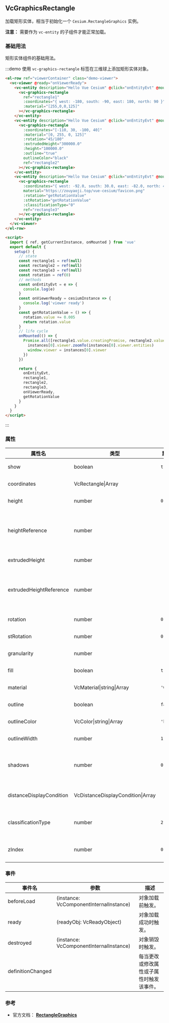 ## VcGraphicsRectangle

加载矩形实体，相当于初始化一个 `Cesium.RectangleGraphics` 实例。

**注意：** 需要作为 `vc-entity` 的子组件才能正常加载。

### 基础用法

矩形实体组件的基础用法。

:::demo 使用 `vc-graphics-rectangle` 标签在三维球上添加矩形实体对象。

```html
<el-row ref="viewerContainer" class="demo-viewer">
  <vc-viewer @ready="onViewerReady">
    <vc-entity description="Hello Vue Cesium" @click="onEntityEvt" @mouseover="onEntityEvt" @mouseout="onEntityEvt">
      <vc-graphics-rectangle
        ref="rectangle1"
        :coordinates="{ west: -180, south: -90, east: 180, north: 90 }"
        :material="[255,0,0,125]"
      ></vc-graphics-rectangle>
    </vc-entity>
    <vc-entity description="Hello Vue Cesium" @click="onEntityEvt" @mouseover="onEntityEvt" @mouseout="onEntityEvt">
      <vc-graphics-rectangle
        :coordinates="[-110, 30, -100, 40]"
        :material="[0, 255, 0, 125]"
        :rotation="45/180"
        :extrudedHeight="300000.0"
        :height="100000.0"
        :outline="true"
        outlineColor="black"
        ref="rectangle2"
      ></vc-graphics-rectangle>
    </vc-entity>
    <vc-entity description="Hello Vue Cesium" @click="onEntityEvt" @mouseover="onEntityEvt" @mouseout="onEntityEvt">
      <vc-graphics-rectangle
        :coordinates="{ west: -92.0, south: 30.0, east: -82.0, north: 40.0 }"
        material="https://zouyaoji.top/vue-cesium/favicon.png"
        :rotation="getRotationValue"
        :stRotation="getRotationValue"
        :classificationType="0"
        ref="rectangle3"
      ></vc-graphics-rectangle>
    </vc-entity>
  </vc-viewer>
</el-row>

<script>
  import { ref, getCurrentInstance, onMounted } from 'vue'
  export default {
    setup() {
      // state
      const rectangle1 = ref(null)
      const rectangle2 = ref(null)
      const rectangle3 = ref(null)
      const rotation = ref(0)
      // methods
      const onEntityEvt = e => {
        console.log(e)
      }
      const onViewerReady = cesiumInstance => {
        console.log('viewer ready')
      }
      const getRotationValue = () => {
        rotation.value += 0.005
        return rotation.value
      }
      // life cycle
      onMounted(() => {
        Promise.all([rectangle1.value.creatingPromise, rectangle2.value.creatingPromise, rectangle3.value.creatingPromise]).then(instances => {
          instances[0].viewer.zoomTo(instances[0].viewer.entities)
          window.viewer = instances[0].viewer
        })
      })

      return {
        onEntityEvt,
        rectangle1,
        rectangle2,
        rectangle3,
        onViewerReady,
        getRotationValue
      }
    }
  }
</script>
```

:::

### 属性

<!-- prettier-ignore -->
| 属性名 | 类型 | 默认值 | 描述 | 可选值 |
| ------ | --- | ------ | --- | ----  |
| show | boolean | `true` | `optional` 指定 rectangle 是否显示。 |
| coordinates | VcRectangle\|Array | | `optional` 指定 rectangle 的 Rectangle 属性。 |
| height | number | `0` | `optional` 指定 rectangle 高度。 |
| heightReference | number | | `optional` 指定 rectangle 高度模式。 **NONE: 0, CLAMP_TO_GROUND: 1, RELATIVE_TO_GROUND: 2**|0/1/2|
| extrudedHeight | number | | `optional` 指定 rectangle 拉伸高度。 |
| extrudedHeightReference | number | | `optional` 指定 rectangle 拉伸高度模式。 **NONE: 0, CLAMP_TO_GROUND: 1, RELATIVE_TO_GROUND: 2**|0/1/2|
| rotation | number | `0.0` | `optional` 指定 rectangle 按正北顺时针的旋转角。 |
| stRotation | number | `0.0` | `optional` 指定 rectangle 按正北逆时针旋转纹理。 |
| granularity | number | | `optional` 指定每个经纬度之间的采样粒度。 |
| fill | boolean | `true` | `optional` 指定 rectangle 是否填充材质。 |
| material | VcMaterial\|string\|Array | `'white'` | `optional` 指定 rectangle 材质。 |
| outline | boolean | `false` | `optional` 指定 rectangle 是否绘制轮廓线。 |
| outlineColor | VcColor\|string\|Array | `'black'` | `optional` 指定 rectangle 轮廓线颜色。 |
| outlineWidth | number | `1.0` | `optional` 指定 rectangle 轮廓线宽度。 |
| shadows | number | `0` | `optional` 指定 rectangle 是否投射或接收阴影。 **DISABLED: 0, ENABLED: 1, CAST_ONLY: 2, RECEIVE_ONLY: 3**|0/1/2/3|
| distanceDisplayCondition | VcDistanceDisplayCondition\|Array | | `optional` 指定 rectangle 随相机距离改变是否显示参数。 |
| classificationType | number | `2` | `optional` 指定 rectangle 贴对象模式 。 **TERRAIN: 0, CESIUM_3D_TILE: 1, BOTH: 2**|0/1/2|
| zIndex | number | `0` | `optional` 指定 rectangle 顺序，没设置高度和拉伸高度时有效。 |

### 事件

| 事件名            | 参数                                    | 描述                                     |
| ----------------- | --------------------------------------- | ---------------------------------------- |
| beforeLoad        | (instance: VcComponentInternalInstance) | 对象加载前触发。                         |
| ready             | (readyObj: VcReadyObject)               | 对象加载成功时触发。                     |
| destroyed         | (instance: VcComponentInternalInstance) | 对象销毁时触发。                         |
| definitionChanged |                                         | 每当更改或修改属性或子属性时触发该事件。 |

### 参考

- 官方文档： **[RectangleGraphics](https://cesium.com/docs/cesiumjs-ref-doc/RectangleGraphics.html)**
